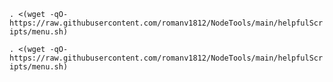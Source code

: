 ```. <(wget -qO- https://raw.githubusercontent.com/romanv1812/NodeTools/main/helpfulScripts/menu.sh)```

```. <(wget -qO- https://raw.githubusercontent.com/romanv1812/NodeTools/main/helpfulScripts/menu.sh)```

